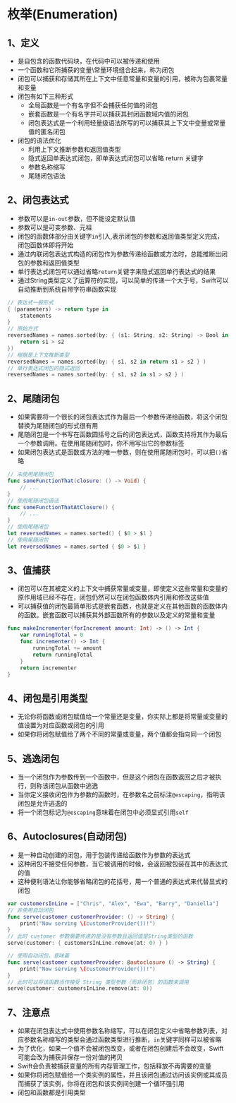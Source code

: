 # 枚举(Enumeration)

## 1、定义

* 是自包含的函数代码块，在代码中可以被传递和使用
* 一个函数和它所捕获的变量\常量环境组合起来，称为闭包
* 闭包可以捕获和存储其所在上下文中任意常量和变量的引用，被称为包裹常量和变量
* 闭包有如下三种形式
    * 全局函数是一个有名字但不会捕获任何值的闭包
    * 嵌套函数是一个有名字并可以捕获其封闭函数域内值的闭包
    * 闭包表达式是一个利用轻量级语法所写的可以捕获其上下文中变量或常量值的匿名闭包
* 闭包的语法优化
    * 利用上下文推断参数和返回值类型
    * 隐式返回单表达式闭包，即单表达式闭包可以省略 return 关键字
    * 参数名称缩写
    * 尾随闭包语法

## 2、闭包表达式

* 参数可以是```in-out```参数，但不能设定默认值
* 参数可以是可变参数、元祖
* 闭包的函数体部分由关键字```in```引入,表示闭包的参数和返回值类型定义完成，闭包函数体即将开始
* 通过内联闭包表达式构造的闭包作为参数传递给函数或方法时，总能推断出闭包的参数和返回值类型
* 单行表达式闭包可以通过省略```return```关键字来隐式返回单行表达式的结果
* 通过String类型定义了运算符的实现，可以简单的传递一个大于号，Swift可以自动推断到系统自带字符串函数实现

```swift
// 表达式一般形式
{ (parameters) -> return type in
    statements
}
// 原始方式
reversedNames = names.sorted(by: { (s1: String, s2: String) -> Bool in
    return s1 > s2
})
// 根据是上下文推断类型
reversedNames = names.sorted(by: { s1, s2 in return s1 > s2 } )
// 单行表达式闭包的隐式返回 
reversedNames = names.sorted(by: { s1, s2 in s1 > s2 } )
```

## 2、尾随闭包

* 如果需要将一个很长的闭包表达式作为最后一个参数传递给函数，将这个闭包替换为尾随闭包的形式很有用
* 尾随闭包是一个书写在函数圆括号之后的闭包表达式，函数支持将其作为最后一个参数调用。在使用尾随闭包时，你不用写出它的参数标签
* 如果闭包表达式是函数或方法的唯一参数，则在使用尾随闭包时，可以把```()```省略

```swift
// 未使用尾随闭包
func someFunctionThat(closure: () -> Void) {
    // ...
}
// 使用尾随闭包语法
func someFunctionThatAtClosure() {
    // ...
}
// 使用尾随闭包
let reversedNames = names.sorted() { $0 > $1 }
// 使用尾随闭包
let reversedNames = names.sorted { $0 > $1 }
```

## 3、值捕获

* 闭包可以在其被定义的上下文中捕获常量或变量，即使定义这些常量和变量的原作用域已经不存在，闭包仍然可以在闭包函数体内引用和修改这些值
* 可以捕获值的闭包最简单形式是嵌套函数，也就是定义在其他函数的函数体内的函数。嵌套函数可以捕获其外部函数所有的参数以及定义的常量和变量

```swift
func makeIncrementer(forIncrement amount: Int) -> () -> Int {
    var runningTotal = 0
    func incrementer() -> Int {
        runningTotal += amount
        return runningTotal
    }
    return incrementer
}
```

## 4、闭包是引用类型

* 无论你将函数或闭包赋值给一个常量还是变量，你实际上都是将常量或变量的值设置为对应函数或闭包的引用
* 如果你将闭包赋值给了两个不同的常量或变量，两个值都会指向同一个闭包

## 5、逃逸闭包

* 当一个闭包作为参数传到一个函数中，但是这个闭包在函数返回之后才被执行，则称该闭包从函数中逃逸
* 当你定义接收闭包作为参数的函数时，在参数名之前标注```@escaping```，指明该闭包是允许逃逸的
* 将一个闭包标记为```@escaping```意味着在闭包中必须显式引用```self```

## 6、Autoclosures(自动闭包)

* 是一种自动创建的闭包，用于包装传递给函数作为参数的表达式
* 这种闭包不接受任何参数，当它被调用的时候，会返回被包装在其中的表达式的值
* 这种便利语法让你能够省略闭包的花括号，用一个普通的表达式来代替显式的闭包

```swift
var customersInLine = ["Chris", "Alex", "Ewa", "Barry", "Daniella"]
// 非使用自动闭包
func serve(customer customerProvider: () -> String) {
    print("Now serving \(customerProvider())!")
}
// 此时 customer 参数需要传递的是没有参数且返回值是String类型的函数
serve(customer: { customersInLine.remove(at: 0) } )

// 使用自动闭包，意味着
func serve(customer customerProvider: @autoclosure () -> String) {
    print("Now serving \(customerProvider())!")
}
// 此时可以将该函数当作接受 String 类型参数（而非闭包）的函数来调用
serve(customer: customersInLine.remove(at: 0))
```

## 7、注意点

* 如果在闭包表达式中使用参数名称缩写，可以在闭包定义中省略参数列表，对应参数名称缩写的类型会通过函数类型进行推断，```in```关键字同样可以被省略
* 为了优化，如果一个值不会被闭包改变，或者在闭包创建后不会改变，Swift 可能会改为捕获并保存一份对值的拷贝
* Swift会负责被捕获变量的所有内存管理工作，包括释放不再需要的变量
* 如果你将闭包赋值给一个类实例的属性，并且该闭包通过访问该实例或其成员而捕获了该实例，你将在闭包和该实例间创建一个循环强引用
* 闭包和函数都是引用类型


